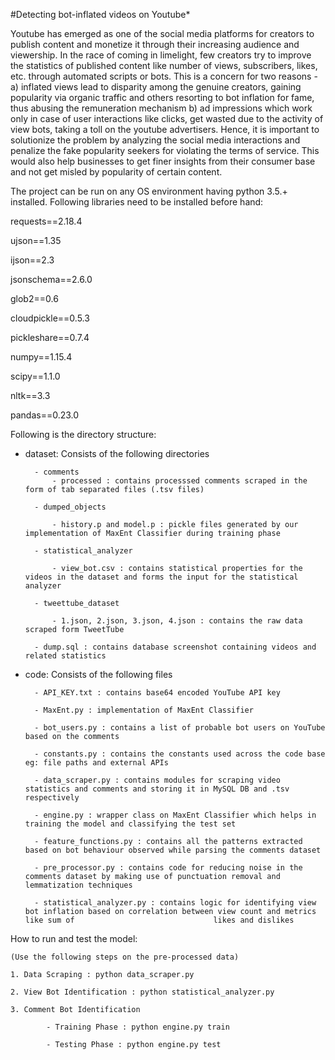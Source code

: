 #Detecting bot-inflated videos on Youtube*

Youtube has emerged as one of the social media platforms for creators to publish content and monetize it through their increasing audience and viewership. In the race of coming in limelight, few creators try to improve the statistics of published content like number of views, subscribers, likes, etc. through automated scripts or bots. This is a concern for two reasons - a) inflated views lead to disparity among the genuine creators, gaining popularity via organic traffic and others resorting to bot inflation for fame, thus abusing the remuneration mechanism b) ad impressions which work only in case of user interactions like clicks, get wasted due to the activity of view bots, taking a toll on the youtube advertisers. Hence, it is important to solutionize the problem by analyzing the social media interactions and penalize the fake popularity seekers for violating the terms of service. This would also help businesses to get finer insights from their consumer base and not get misled by popularity of certain content.  

The project can be run on any OS environment having python 3.5.+ installed. 
Following libraries need to be installed before hand:

requests==2.18.4

ujson==1.35

ijson==2.3

jsonschema==2.6.0

glob2==0.6

cloudpickle==0.5.3

pickleshare==0.7.4

numpy==1.15.4

scipy==1.1.0

nltk==3.3

pandas==0.23.0

Following is the directory structure:

- dataset: Consists of the following directories

		- comments 
			- processed : contains processsed comments scraped in the form of tab separated files (.tsv files)
		
        - dumped_objects
			
            - history.p and model.p : pickle files generated by our implementation of MaxEnt Classifier during training phase
		
        - statistical_analyzer 
			
            - view_bot.csv : contains statistical properties for the videos in the dataset and forms the input for the statistical analyzer
		
        - tweettube_dataset
			
            - 1.json, 2.json, 3.json, 4.json : contains the raw data scraped form TweetTube

		- dump.sql : contains database screenshot containing videos and related statistics

- code: Consists of the following files 
		
        - API_KEY.txt : contains base64 encoded YouTube API key
		
        - MaxEnt.py : implementation of MaxEnt Classifier
		
        - bot_users.py : contains a list of probable bot users on YouTube based on the comments
		
        - constants.py : contains the constants used across the code base eg: file paths and external APIs
		
        - data_scraper.py : contains modules for scraping video statistics and comments and storing it in MySQL DB and .tsv respectively
		
        - engine.py : wrapper class on MaxEnt Classifier which helps in training the model and classifying the test set
		
        - feature_functions.py : contains all the patterns extracted based on bot behaviour observed while parsing the comments dataset
		
        - pre_processor.py : contains code for reducing noise in the comments dataset by making use of punctuation removal and lemmatization techniques
		
        - statistical_analyzer.py : contains logic for identifying view bot inflation based on correlation between view count and metrics like sum of 								likes and dislikes


How to run and test the model:

	(Use the following steps on the pre-processed data)

	1. Data Scraping : python data_scraper.py

	2. View Bot Identification : python statistical_analyzer.py 

	3. Comment Bot Identification 
		
            - Training Phase : python engine.py train
		
            - Testing Phase : python engine.py test

